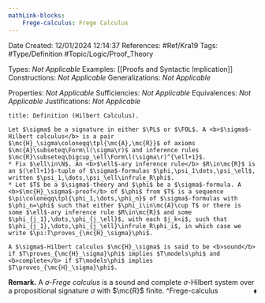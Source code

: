 ```yaml
---
mathLink-blocks:
    Frege-calculus: Frege Calculus
---
```


<div class="topSpace"></div>

Date Created: 12/01/2024 12:14:37
References: #Ref/Kra19
Tags: #Type/Definition #Topic/Logic/Proof_Theory

Types: <i>Not Applicable</i>
Examples: [[Proofs and Syntactic Implication]]
Constructions: <i>Not Applicable</i>
Generalizations: <i>Not Applicable</i>

Properties: <i>Not Applicable</i>
Sufficiencies: <i>Not Applicable</i>
Equivalences: <i>Not Applicable</i>
Justifications: <i>Not Applicable</i>

``` ad-Definition
title: Definition (Hilbert Calculus).

Let $\sigma$ be a signature in either $\PL$ or $\FOL$. A <b>$\sigma$-Hilbert calculus</b> is a pair $\mc{H}_\sigma\coloneqq\tpl{\mc{A},\mc{R}}$ of axioms $\mc{A}\subseteq\Form\l(\sigma\r)$ and inference rules $\mc{R}\subseteq\bigcup_\ell\Form\l(\sigma\r)^{\ell+1}$.
* Fix $\ell\in\N$. An <b>$\ell$-ary inference rule</b> $R\in\mc{R}$ is an $(\ell+1)$-tuple of $\sigma$-formulas $\phi,\psi_1\dots,\psi_\ell$, written $\psi_1,\dots,\psi_\ell\infrule_R\phi$.
* Let $T$ be a $\sigma$-theory and $\phi$ be a $\sigma$-formula. A <b>$\mc{H}_\sigma$-proof</b> of $\phi$ from $T$ is a sequence $\pi\coloneqq\tpl{\phi_1,\dots,\phi_n}$ of $\sigma$-formulas with $\phi_n=\phi$ such that either $\phi_i\in\mc{A}\cup T$ or there is some $\ell$-ary inference rule $R\in\mc{R}$ and some $\phi_{j_1},\dots,\phi_{j_\ell}$, with each $j_k<i$, such that $\phi_{j_1},\dots,\phi_{j_\ell}\infrule_R\phi_i$, in which case we write $\pi:T\proves_{\mc{H}_\sigma}\phi$.

A $\sigma$-Hilbert calculus $\mc{H}_\sigma$ is said to be <b>sound</b> if $T\proves_{\mc{H}_\sigma}\phi$ implies $T\models\phi$ and <b>complete</b> if $T\models\phi$ implies $T\proves_{\mc{H}_\sigma}\phi$.

```

<b>Remark.</b> A <i>$\sigma$-Frege calculus</i> is a sound and complete $\sigma$-Hilbert system over a propositional signature $\sigma$ with $\mc{R}$ finite.<span style="float:right;">$\blacklozenge$</span> ^Frege-calculus
